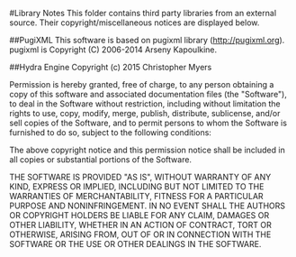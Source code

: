 #Library Notes
This folder contains third party libraries from an external source. Their
copyright/miscellaneous notices are displayed below.

##PugiXML
This software is based on pugixml library (http://pugixml.org).
pugixml is Copyright (C) 2006-2014 Arseny Kapoulkine.

##Hydra Engine
Copyright (c) 2015 Christopher Myers

Permission is hereby granted, free of charge, to any person obtaining a copy
of this software and associated documentation files (the "Software"), to deal
in the Software without restriction, including without limitation the rights
to use, copy, modify, merge, publish, distribute, sublicense, and/or sell
copies of the Software, and to permit persons to whom the Software is
furnished to do so, subject to the following conditions:

The above copyright notice and this permission notice shall be included in all
copies or substantial portions of the Software.

THE SOFTWARE IS PROVIDED "AS IS", WITHOUT WARRANTY OF ANY KIND, EXPRESS OR
IMPLIED, INCLUDING BUT NOT LIMITED TO THE WARRANTIES OF MERCHANTABILITY,
FITNESS FOR A PARTICULAR PURPOSE AND NONINFRINGEMENT. IN NO EVENT SHALL THE
AUTHORS OR COPYRIGHT HOLDERS BE LIABLE FOR ANY CLAIM, DAMAGES OR OTHER
LIABILITY, WHETHER IN AN ACTION OF CONTRACT, TORT OR OTHERWISE, ARISING FROM,
OUT OF OR IN CONNECTION WITH THE SOFTWARE OR THE USE OR OTHER DEALINGS IN THE
SOFTWARE.

